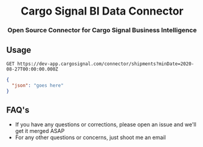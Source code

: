 

<h1 align="center">Cargo Signal BI Data Connector</h1>

<h3 align="center">
Open Source Connector for Cargo Signal Business Intelligence
</h3>

## Usage

```http
GET https://dev-app.cargosignal.com/connector/shipments?minDate=2020-08-27T00:00:00.000Z
```

```json
{
  "json": "goes here"
}
```


## FAQ's

* If you have any questions or corrections, please open an issue and we'll get it merged ASAP
* For any other questions or concerns, just shoot me an email
